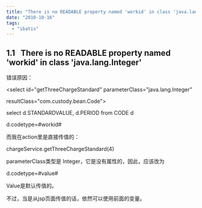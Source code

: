 ```yaml
---
title: "There is no READABLE property named 'workid' in class 'java.lang.Integer'"
date: "2010-10-16"
tags: 
  - "ibatis"
---
```


## 1.1   There is no READABLE property named 'workid' in class 'java.lang.Integer'

错误原因：<!-- 获取三项费用的基本标准 -->

<select id="getThreeChargeStandard" parameterClass="java.lang.Integer"

resultClass="com.custody.bean.Code">

select d.STANDARDVALUE, d.PERIOD from CODE d

<dynamic prepend="where">

<isNotNull prepend="and" property="workid" >

d.codetype=#workid#

</isNotNull>

</dynamic>

</select>

而我在action里是直接传值的：

chargeService.getThreeChargeStandard(4)

parameterClass类型是 Integer，它是没有属性的，因此，应该改为

<isNotNull prepend="and" property="value" >

d.codetype=#value#

</isNotNull>

Value是默认传值的。

不过，当是从jsp页面传值的话，依然可以使用前面的变量。
